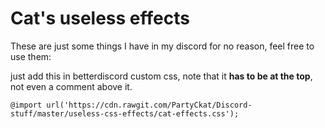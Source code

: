 # Cat's useless effects
These are just some things I have in my discord for no reason, feel free to use them:

just add this in betterdiscord custom css, note that it **has to be at the top**, not even a comment above it.

`@import url('https://cdn.rawgit.com/PartyCkat/Discord-stuff/master/useless-css-effects/cat-effects.css');`